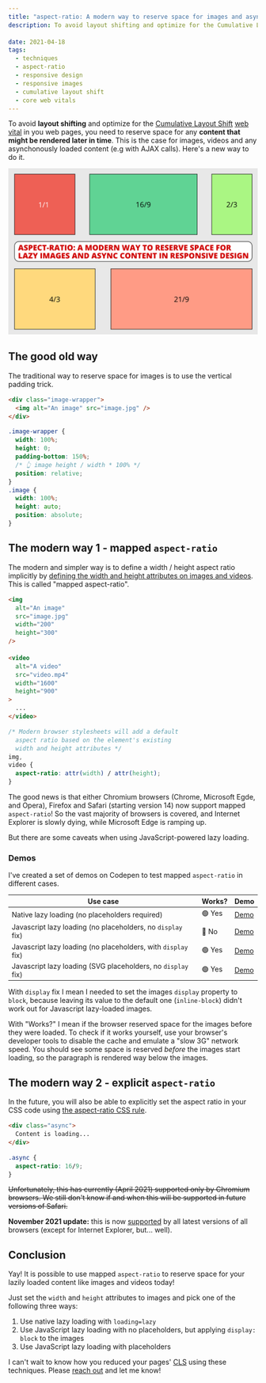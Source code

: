 ```yaml
---
title: "aspect-ratio: A modern way to reserve space for images and async content in responsive design"
description: To avoid layout shifting and optimize for the Cumulative Layout Shift (CLS) Web Vital in you web pages, you need to reserve space for any content that might be rendered later in time. This is the case for images, videos and any asynchonously loaded content (e.g with AJAX calls). Here's a new way to do it.

date: 2021-04-18
tags:
  - techniques
  - aspect-ratio
  - responsive design
  - responsive images
  - cumulative layout shift
  - core web vitals
---
```


To avoid **layout shifting** and optimize for the [Cumulative Layout Shift](https://web.dev/cls/) [web vital](https://web.dev/vitals/) in you web pages, you need to reserve space for any **content that might be rendered later in time**. This is the case for images, videos and any asynchonously loaded content (e.g with AJAX calls). Here's a new way to do it.

<img src="aspect-ratio.png" alt="Different aspect ratios represented in squares and rectangles. 1/1, 4/3, 16/9, 2/3" sizes="648px" loading="eager">

## The good old way

The traditional way to reserve space for images is to use the vertical padding trick.

```html
<div class="image-wrapper">
  <img alt="An image" src="image.jpg" />
</div>
```

```css
.image-wrapper {
  width: 100%;
  height: 0;
  padding-bottom: 150%;
  /* 👆 image height / width * 100% */
  position: relative;
}
.image {
  width: 100%;
  height: auto;
  position: absolute;
}
```

## The modern way 1 - mapped `aspect-ratio`

The modern and simpler way is to define a width / height aspect ratio implicitly by [defining the width and height attributes on images and videos](https://twitter.com/addyosmani/status/1276779799198007301). This is called "mapped aspect-ratio".

```html
<img
  alt="An image"
  src="image.jpg"
  width="200"
  height="300"
/>

<video
  alt="A video"
  src="video.mp4"
  width="1600"
  height="900"
>
  ...
</video>
```

```css
/* Modern browser stylesheets will add a default
  aspect ratio based on the element's existing
  width and height attributes */
img,
video {
  aspect-ratio: attr(width) / attr(height);
}
```

The good news is that either Chromium browsers (Chrome, Microsoft Egde, and Opera), Firefox and Safari (starting version 14) now support mapped `aspect-ratio`! So the vast majority of browsers is covered, and Internet Explorer is slowly dying, while Microsoft Edge is ramping up.

But there are some caveats when using JavaScript-powered lazy loading.

### Demos

I've created a set of demos on Codepen to test mapped `aspect-ratio` in different cases.

| Use case                                                     | Works? | Demo                                          |
| ------------------------------------------------------------ | ------ | --------------------------------------------- |
| Native lazy loading (no placeholders required)               | 🟢 Yes | [Demo](https://codepen.io/verlok/pen/ExPwzGO) |
| Javascript lazy loading (no placeholders, no `display` fix)  | 🔴 No  | [Demo](https://codepen.io/verlok/pen/bGEYyZe) |
| Javascript lazy loading (no placeholders, with `display` fix)     | 🟢 Yes | [Demo](https://codepen.io/verlok/pen/RwKeoBX) |
| Javascript lazy loading (SVG placeholders, no `display` fix) | 🟢 Yes | [Demo](https://codepen.io/verlok/pen/zYNmoxz) |

With `display` fix I mean I needed to set the images `display` property to `block`, because leaving its value to the default one (`inline-block`) didn't work out for Javascript lazy-loaded images.

With "Works?" I mean if the browser reserved space for the images before they were loaded.
To check if it works yourself, use your browser's developer tools to disable the cache and emulate a "slow 3G" network speed.
You should see some space is reserved _before_ the images start loading, so the paragraph is rendered way below the images.

## The modern way 2 - explicit `aspect-ratio`

In the future, you will also be able to explicitly set the aspect ratio in your CSS code using [the aspect-ratio CSS rule](https://developer.mozilla.org/en-US/docs/Web/CSS/aspect-ratio).

```html
<div class="async">
  Content is loading...
</div>
```

```css
.async {
  aspect-ratio: 16/9;
}
```

~~Unfortunately, this has currently (April 2021) supported only by Chromium browsers. We still don't know if and when this will be supported in future versions of Safari.~~

**November 2021 update:** this is now [supported](https://caniuse.com/mdn-css_properties_aspect-ratio) by all latest versions of all browsers (except for Internet Explorer, but... well).


## Conclusion

Yay! It is possible to use mapped `aspect-ratio` to reserve space for your lazily loaded content like images and videos today!

Just set the `width` and `height` attributes to images and pick one of the following three ways:

1. Use native lazy loading with `loading=lazy`
2. Use JavaScript lazy loading with no placeholders, but applying `display: block` to the images
3. Use JavaScript lazy loading with placeholders

I can't wait to know how you reduced your pages' [CLS](https://web.dev/cls) using these techniques.
Please [reach out](/contact/) and let me know!
